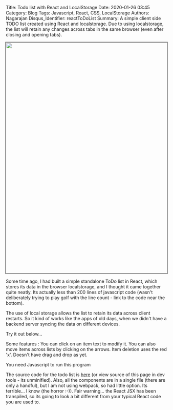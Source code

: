 Title: Todo list with React and LocalStorage
Date: 2020-01-26 03:45
Category: Blog
Tags: Javascript, React, CSS, LocalStorage
Authors: Nagarajan
Disqus_Identifier: reactToDoList
Summary: A simple client side TODO list created using React and localstorage. Due to using localstorage, the list will retain any changes across tabs in the same browser (even after closing and opening tabs). <br /> <div style="display: flex; justify-content: center"><img style="width: 720px; border: 2px solid gray" src="/Todo list screenshot.png" /></div>


Some time ago, I had built a simple standalone ToDo list in React, which stores its data in the browser localstorage, and I thought it came together quite neatly. Its actually less than 200 lines of javascript code (wasn't deliberately trying to play golf with the line count - link to the code near the bottom).

The use of local storage allows the list to retain its data across client restarts. So it kind of works like the apps of old days, when we didn't have a backend server syncing the data on different devices.

Try it out below...

Some features : You can click on an item text to modify it. You can also move items across lists by clicking on the arrows. Item deletion uses the red 'x'. Doesn't have drag and drop as yet.


<div id='appContainer'>You need Javascript to run this program</div>

<script src="/js/react.production.min.js"></script>
<script src="/js/react-dom.production.min.js"></script>

<script src="/js/reactToDoList/index.js"> </script>

<link rel='stylesheet' type='text/css' href="/css/reactToDoList/app.css" />

The source code for the todo list is [here](https://gitlab.com/motleytech/mtOnPelican/-/raw/master/motleytechnet/content/js/reactToDoList/index.js) (or view source of this page in dev tools - its unminified). Also, all the components are in a single file (there are only a handful), but I am not using webpack, so had little option. Its terrible... I know (the horror :-)). Fair warning... the React JSX has been transpiled, so its going to look a bit different from your typical React code you are used to.
